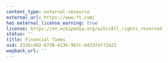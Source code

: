 ```yaml
---
content_type: external-resource
external_url: https://www.ft.com/
has_external_license_warning: true
license: https://en.wikipedia.org/wiki/All_rights_reserved
status: ''
title: Financial Times
uid: 233bcd02-6738-413b-9b7c-8433fef72a23
wayback_url: ''
---
```

